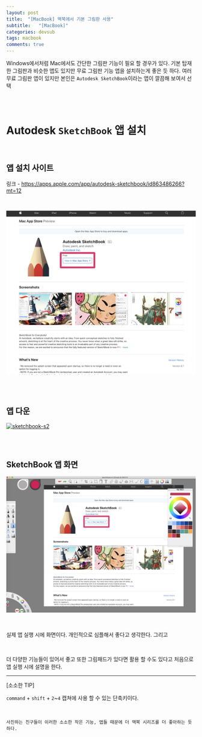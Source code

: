 ```yaml
---
layout: post
title:  "[MacBook] 맥북에서 기본 그림판 사용"
subtitle:   "[MacBook]"
categories: devsub
tags: macbook
comments: true
---
```



Windows에서처럼 Mac에서도 간단한 그림판 기능이 필요 할 경우가 있다. 기본 탑재한 그림판과 비슷한 앱도 있지만 
무료 그림판 기능 앱을 설치하는게 좋은 듯 하다. 여러 무료 그림판 앱이 있지만 본인은 `Autodesk SketchBook`이라는 앱이 깔끔해 보여서 선택

<br><br>



# Autodesk `SketchBook` 앱 설치

<br>

## 앱 설치 사이트

링크 - https://apps.apple.com/app/autodesk-sketchbook/id863486266?mt=12

<br>

[![sketchbook-s1](/assets/img/2020/06/sketchbook-s1.png)]()

<br><br>


## 앱 다운

[![sketchbook-s2](/assets/img/2020/06/sketchbook-s2.png)]()

<br><br>


## SketchBook 앱 화면

[![sketchbook-s3](/assets/img/2020/06/sketchbook-s3.png)]()

<br>

실제 앱 실행 시에 화면이다. 개인적으로 심플해서 좋다고 생각한다. 그리고

<br>

더 다양한 기능들이 있어서 좋고 또한 그림패드가 있다면 활용 할 수도 있다고 처음으로 앱 실행 시에 설명을 한다.




---
[소소한 TIP]

`command` + `shift` + `2`~`4` 캡쳐에 사용 할 수 있는 단축키이다.

<br>

~~~
사진하는 친구들이 이러한 소소한 작은 기능, 앱들 때문에 더 맥북 시리즈를 더 좋아하는 듯 하다.
~~~